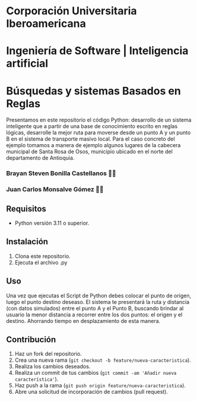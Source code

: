 # Corporación Universitaria Iberoamericana
# Ingeniería de Software | Inteligencia artificial
# Búsquedas y sistemas Basados en Reglas

Presentamos en este repositorio el código Python: desarrollo de un sistema inteligente que a partir de una base de conocimiento escrito en reglas lógicas, desarrolle la mejor ruta para moverse desde un punto A y un punto B en el sistema de transporte masivo local. Para el caso concreto del ejemplo tomamos a manera de ejemplo algunos lugares de la cabecera municipal de Santa Rosa de Osos, municipio ubicado en el norte del departamento de Antioquia. 

### Brayan Steven Bonilla Castellanos 👨‍💻
### Juan Carlos Monsalve Gómez 👨‍🏫


## Requisitos

- Python versión 3.11 o superior.

## Instalación

1. Clona este repositorio.
2. Ejecuta el archivo .py

## Uso

Una vez que ejecutas el Script de Python debes colocar el punto de origen, luego el punto destino deseaso. El sistema te presentará la ruta y distancia (con datos simulados) entre el punto A y el Punto B, buscando brindar al usuario la menor distancia a recorrer entre los dos puntos: el origen y el destino. Ahorrando tiempo en desplazamiento de esta manera. 

## Contribución

1. Haz un fork del repositorio.
2. Crea una nueva rama (`git checkout -b feature/nueva-caracteristica`).
3. Realiza los cambios deseados.
4. Realiza un commit de tus cambios (`git commit -am 'Añadir nueva característica'`).
5. Haz push a la rama (`git push origin feature/nueva-caracteristica`).
6. Abre una solicitud de incorporación de cambios (pull request).
